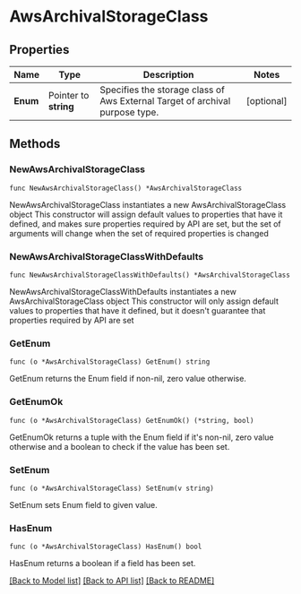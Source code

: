 # AwsArchivalStorageClass

## Properties

Name | Type | Description | Notes
------------ | ------------- | ------------- | -------------
**Enum** | Pointer to **string** | Specifies the storage class of Aws External Target of archival purpose type. | [optional] 

## Methods

### NewAwsArchivalStorageClass

`func NewAwsArchivalStorageClass() *AwsArchivalStorageClass`

NewAwsArchivalStorageClass instantiates a new AwsArchivalStorageClass object
This constructor will assign default values to properties that have it defined,
and makes sure properties required by API are set, but the set of arguments
will change when the set of required properties is changed

### NewAwsArchivalStorageClassWithDefaults

`func NewAwsArchivalStorageClassWithDefaults() *AwsArchivalStorageClass`

NewAwsArchivalStorageClassWithDefaults instantiates a new AwsArchivalStorageClass object
This constructor will only assign default values to properties that have it defined,
but it doesn't guarantee that properties required by API are set

### GetEnum

`func (o *AwsArchivalStorageClass) GetEnum() string`

GetEnum returns the Enum field if non-nil, zero value otherwise.

### GetEnumOk

`func (o *AwsArchivalStorageClass) GetEnumOk() (*string, bool)`

GetEnumOk returns a tuple with the Enum field if it's non-nil, zero value otherwise
and a boolean to check if the value has been set.

### SetEnum

`func (o *AwsArchivalStorageClass) SetEnum(v string)`

SetEnum sets Enum field to given value.

### HasEnum

`func (o *AwsArchivalStorageClass) HasEnum() bool`

HasEnum returns a boolean if a field has been set.


[[Back to Model list]](../README.md#documentation-for-models) [[Back to API list]](../README.md#documentation-for-api-endpoints) [[Back to README]](../README.md)


